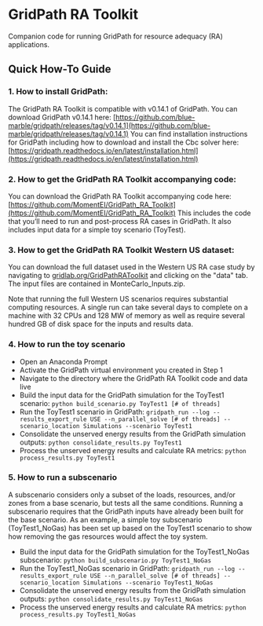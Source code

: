 # GridPath RA Toolkit
Companion code for running GridPath for resource adequacy (RA) applications.

## Quick How-To Guide

### 1. How to install GridPath:
The GridPath RA Toolkit is compatible with v0.14.1 of GridPath. You can download GridPath v0.14.1 here: 
[https://github.com/blue-marble/gridpath/releases/tag/v0.14.1](https://github.com/blue-marble/gridpath/releases/tag/v0.14.1)
You can find installation instructions for GridPath including how to download and install the Cbc solver here:
[https://gridpath.readthedocs.io/en/latest/installation.html](https://gridpath.readthedocs.io/en/latest/installation.html)

### 2. How to get the GridPath RA Toolkit accompanying code:
You can download the GridPath RA Toolkit accompanying code here: [https://github.com/MomentEI/GridPath_RA_Toolkit](https://github.com/MomentEI/GridPath_RA_Toolkit)
This includes the code that you’ll need to run and post-process RA cases in GridPath. It also includes input data for a simple toy scenario (ToyTest).

### 3. How to get the GridPath RA Toolkit Western US dataset:
You can download the full dataset used in the Western US RA case study by navigating to [gridlab.org/GridPathRAToolkit](gridlab.org/GridPathRAToolkit) and clicking on the "data" tab. The input files are contained in MonteCarlo_Inputs.zip.

Note that running the full Western US scenarios requires substantial computing resources. A single run can take several days to complete on a machine with 32 CPUs and 128 MW of memory as well as require several hundred GB of disk space for the inputs and results data.

### 4. How to run the toy scenario
- Open an Anaconda Prompt
- Activate the GridPath virtual environment you created in Step 1
- Navigate to the directory where the GridPath RA Toolkit code and data live
- Build the input data for the GridPath simulation for the ToyTest1 scenario: `python build_scenario.py ToyTest1 [# of threads]`
- Run the ToyTest1 scenario in GridPath: `gridpath_run --log --results_export_rule USE --n_parallel_solve [# of threads] --scenario_location Simulations --scenario ToyTest1`
- Consolidate the unserved energy results from the GridPath simulation outputs: `python consolidate_results.py ToyTest1`
- Process the unserved energy results and calculate RA metrics: `python process_results.py ToyTest1`

### 5. How to run a subscenario
A subscenario considers only a subset of the loads, resources, and/or zones from a base scenario, but tests all the same conditions. Running a subscenario requires that the GridPath inputs have already been built for the base scenario. As an example, a simple toy subscenario (ToyTest1_NoGas) has been set up based on the ToyTest1 scenario to show how removing the gas resources would affect the toy system.  

- Build the input data for the GridPath simulation for the ToyTest1_NoGas subscenario: `python build_subscenario.py ToyTest1_NoGas`
- Run the ToyTest1_NoGas scenario in GridPath: `gridpath_run --log --results_export_rule USE --n_parallel_solve [# of threads] --scenario_location Simulations --scenario ToyTest1_NoGas`
- Consolidate the unserved energy results from the GridPath simulation outputs: `python consolidate_results.py ToyTest1_NoGas`
- Process the unserved energy results and calculate RA metrics: `python process_results.py ToyTest1_NoGas`
